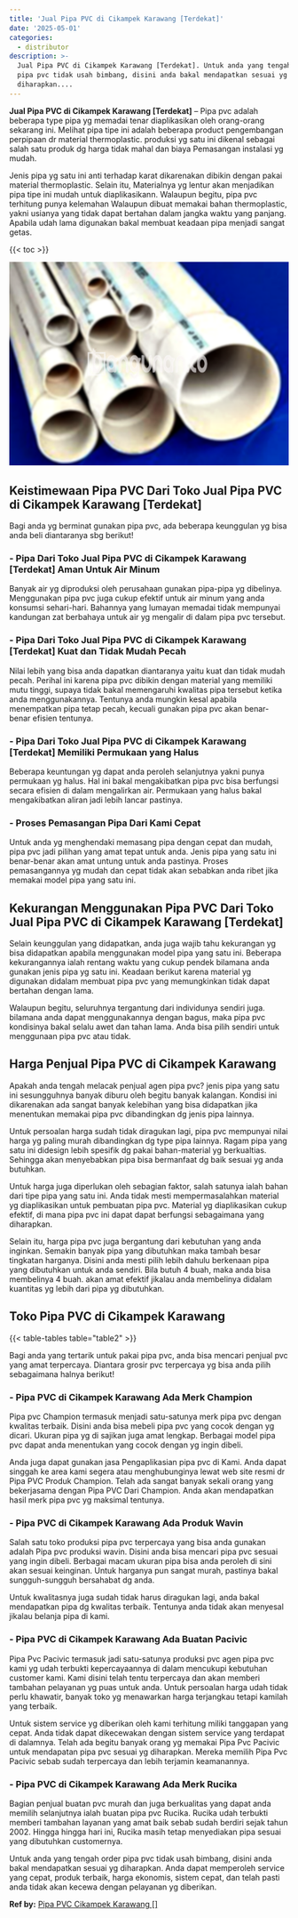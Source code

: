 ```yaml
---
title: 'Jual Pipa PVC di Cikampek Karawang [Terdekat]'
date: '2025-05-01'
categories:
  - distributor
description: >-
  Jual Pipa PVC di Cikampek Karawang [Terdekat]. Untuk anda yang tengah order
  pipa pvc tidak usah bimbang, disini anda bakal mendapatkan sesuai yg
  diharapkan....
---
```


**Jual Pipa PVC di Cikampek Karawang \[Terdekat\]** – Pipa pvc adalah beberapa type pipa yg memadai tenar diaplikasikan oleh orang-orang sekarang ini. Melihat pipa tipe ini adalah beberapa product pengembangan perpipaan dr material thermoplastic. produksi yg satu ini dikenal sebagai salah satu produk dg harga tidak mahal dan biaya Pemasangan instalasi yg mudah.

Jenis pipa yg satu ini anti terhadap karat dikarenakan dibikin dengan pakai material thermoplastic. Selain itu, Materialnya yg lentur akan menjadikan pipa tipe ini mudah untuk diaplikasikann. Walaupun begitu, pipa pvc terhitung punya kelemahan Walaupun dibuat memakai bahan thermoplastic, yakni usianya yang tidak dapat bertahan dalam jangka waktu yang panjang. Apabila udah lama digunakan bakal membuat keadaan pipa menjadi sangat getas.

{{< toc >}}

![Jual Pipa PVC di Cikampek Karawang [Terdekat]](/images/jaul-pipa-pvc-13.png)

## Keistimewaan Pipa PVC Dari Toko Jual Pipa PVC di Cikampek Karawang \[Terdekat\]

Bagi anda yg berminat gunakan pipa pvc, ada beberapa keunggulan yg bisa anda beli diantaranya sbg berikut!

### \- Pipa Dari Toko Jual Pipa PVC di Cikampek Karawang \[Terdekat\] Aman Untuk Air Minum

Banyak air yg diproduksi oleh perusahaan gunakan pipa-pipa yg dibelinya. Menggunakan pipa pvc juga cukup efektif untuk air minum yang anda konsumsi sehari-hari. Bahannya yang lumayan memadai tidak mempunyai kandungan zat berbahaya untuk air yg mengalir di dalam pipa pvc tersebut.

### \- Pipa Dari Toko Jual Pipa PVC di Cikampek Karawang \[Terdekat\] Kuat dan Tidak Mudah Pecah

Nilai lebih yang bisa anda dapatkan diantaranya yaitu kuat dan tidak mudah pecah. Perihal ini karena pipa pvc dibikin dengan material yang memiliki mutu tinggi, supaya tidak bakal memengaruhi kwalitas pipa tersebut ketika anda menggunakannya. Tentunya anda mungkin kesal apabila menempatkan pipa tetap pecah, kecuali gunakan pipa pvc akan benar-benar efisien tentunya.

### \- Pipa Dari Toko Jual Pipa PVC di Cikampek Karawang \[Terdekat\] Memiliki Permukaan yang Halus

Beberapa keuntungan yg dapat anda peroleh selanjutnya yakni punya permukaan yg halus. Hal ini bakal mengakibatkan pipa pvc bisa berfungsi secara efisien di dalam mengalirkan air. Permukaan yang halus bakal mengakibatkan aliran jadi lebih lancar pastinya.

### \- Proses Pemasangan Pipa Dari Kami Cepat

Untuk anda yg menghendaki memasang pipa dengan cepat dan mudah, pipa pvc jadi pilihan yang amat tepat untuk anda. Jenis pipa yang satu ini benar-benar akan amat untung untuk anda pastinya. Proses pemasangannya yg mudah dan cepat tidak akan sebabkan anda ribet jika memakai model pipa yang satu ini.

## Kekurangan Menggunakan Pipa PVC Dari Toko Jual Pipa PVC di Cikampek Karawang \[Terdekat\]

Selain keunggulan yang didapatkan, anda juga wajib tahu kekurangan yg bisa didapatkan apabila menggunakan model pipa yang satu ini. Beberapa kekurangannya ialah rentang waktu yang cukup pendek bilamana anda gunakan jenis pipa yg satu ini. Keadaan berikut karena material yg digunakan didalam membuat pipa pvc yang memungkinkan tidak dapat bertahan dengan lama.

Walaupun begitu, seluruhnya tergantung dari individunya sendiri juga. bilamana anda dapat menggunakannya dengan bagus, maka pipa pvc kondisinya bakal selalu awet dan tahan lama. Anda bisa pilih sendiri untuk menggunaan pipa pvc atau tidak.

## Harga Penjual Pipa PVC di Cikampek Karawang

Apakah anda tengah melacak penjual agen pipa pvc? jenis pipa yang satu ini sesungguhnya banyak diburu oleh begitu banyak kalangan. Kondisi ini dikarenakan ada sangat banyak kelebihan yang bisa didapatkan jika menentukan memakai pipa pvc dibandingkan dg jenis pipa lainnya.

Untuk persoalan harga sudah tidak diragukan lagi, pipa pvc mempunyai nilai harga yg paling murah dibandingkan dg type pipa lainnya. Ragam pipa yang satu ini didesign lebih spesifik dg pakai bahan-material yg berkualtias. Sehingga akan menyebabkan pipa bisa bermanfaat dg baik sesuai yg anda butuhkan.

Untuk harga juga diperlukan oleh sebagian faktor, salah satunya ialah bahan dari tipe pipa yang satu ini. Anda tidak mesti mempermasalahkan material yg diaplikasikan untuk pembuatan pipa pvc. Material yg diaplikasikan cukup efektif, di mana pipa pvc ini dapat dapat berfungsi sebagaimana yang diharapkan.

Selain itu, harga pipa pvc juga bergantung dari kebutuhan yang anda inginkan. Semakin banyak pipa yang dibutuhkan maka tambah besar tingkatan harganya. Disini anda mesti pilih lebih dahulu berkenaan pipa yang dibutuhkan untuk anda sendiri. Bila butuh 4 buah, maka anda bisa membelinya 4 buah. akan amat efektif jikalau anda membelinya didalam kuantitas yg lebih dari pipa yg dibutuhkan.

## Toko Pipa PVC di Cikampek Karawang

{{< table-tables table="table2" >}}

Bagi anda yang tertarik untuk pakai pipa pvc, anda bisa mencari penjual pvc yang amat terpercaya. Diantara grosir pvc terpercaya yg bisa anda pilih sebagaimana halnya berikut!

### \- Pipa PVC di Cikampek Karawang Ada Merk Champion

Pipa pvc Champion termasuk menjadi satu-satunya merk pipa pvc dengan kwalitas terbaik. Disini anda bisa mebeli pipa pvc yang cocok dengan yg dicari. Ukuran pipa yg di sajikan juga amat lengkap. Berbagai model pipa pvc dapat anda menentukan yang cocok dengan yg ingin dibeli.

Anda juga dapat gunakan jasa Pengaplikasian pipa pvc di Kami. Anda dapat singgah ke area kami segera atau menghubunginya lewat web site resmi dr Pipa PVC Produk Champion. Telah ada sangat banyak sekali orang yang bekerjasama dengan Pipa PVC Dari Champion. Anda akan mendapatkan hasil merk pipa pvc yg maksimal tentunya.

### \- Pipa PVC di Cikampek Karawang Ada Produk Wavin

Salah satu toko produksi pipa pvc terpercaya yang bisa anda gunakan adalah Pipa pvc produksi wavin. Disini anda bisa mencari pipa pvc sesuai yang ingin dibeli. Berbagai macam ukuran pipa bisa anda peroleh di sini akan sesuai keinginan. Untuk harganya pun sangat murah, pastinya bakal sungguh-sungguh bersahabat dg anda.

Untuk kwalitasnya juga sudah tidak harus diragukan lagi, anda bakal mendapatkan pipa dg kwalitas terbaik. Tentunya anda tidak akan menyesal jikalau belanja pipa di kami.

### \- Pipa PVC di Cikampek Karawang Ada Buatan Pacivic

Pipa Pvc Pacivic termasuk jadi satu-satunya produksi pvc agen pipa pvc kami yg udah terbukti kepercayaannya di dalam mencukupi kebutuhan customer kami. Kami disini telah tentu terpercaya dan akan memberi tambahan pelayanan yg puas untuk anda. Untuk persoalan harga udah tidak perlu khawatir, banyak toko yg menawarkan harga terjangkau tetapi kamilah yang terbaik.

Untuk sistem service yg diberikan oleh kami terhitung miliki tanggapan yang cepat. Anda tidak dapat dikecewakan dengan sistem service yang terdapat di dalamnya. Telah ada begitu banyak orang yg memakai Pipa Pvc Pacivic untuk mendapatan pipa pvc sesuai yg diharapkan. Mereka memilih Pipa Pvc Pacivic sebab sudah terpercaya dan lebih terjamin keamanannya.

### \- Pipa PVC di Cikampek Karawang Ada Merk Rucika

Bagian penjual buatan pvc murah dan juga berkualitas yang dapat anda memilih selanjutnya ialah buatan pipa pvc Rucika. Rucika udah terbukti memberi tambahan layanan yang amat baik sebab sudah berdiri sejak tahun 2002. Hingga hingga hari ini, Rucika masih tetap menyediakan pipa sesuai yang dibutuhkan customernya.

Untuk anda yang tengah order pipa pvc tidak usah bimbang, disini anda bakal mendapatkan sesuai yg diharapkan. Anda dapat memperoleh service yang cepat, produk terbaik, harga ekonomis, sistem cepat, dan telah pasti anda tidak akan kecewa dengan pelayanan yg diberikan.

**Ref by:** [Pipa PVC Cikampek Karawang []](https://id.wikipedia.org/wiki/Pipa)
